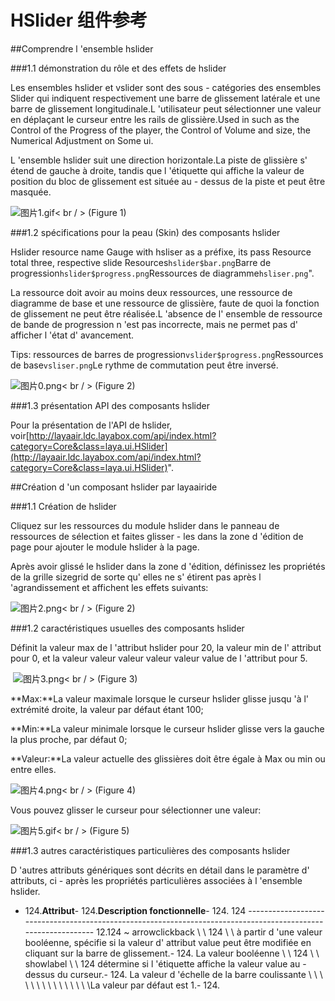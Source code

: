 # HSlider 组件参考



##Comprendre l 'ensemble hslider

###1.1 démonstration du rôle et des effets de hslider

Les ensembles hslider et vslider sont des sous - catégories des ensembles Slider qui indiquent respectivement une barre de glissement latérale et une barre de glissement longitudinale.L 'utilisateur peut sélectionner une valeur en déplaçant le curseur entre les rails de glissière.Used in such as the Control of the Progress of the player, the Control of Volume and size, the Numerical Adjustment on Some ui.

L 'ensemble hslider suit une direction horizontale.La piste de glissière s' étend de gauche à droite, tandis que l 'étiquette qui affiche la valeur de position du bloc de glissement est située au - dessus de la piste et peut être masquée.

​![图片1.gif](img/1.gif)< br / >
(Figure 1)



###1.2 spécifications pour la peau (Skin) des composants hslider

Hslider resource name Gauge with hsliser as a préfixe, its pass Resource total three, respective slide Resources`hslider$bar.png`Barre de progression`hslider$progress.png`Ressources de diagramme`hsliser.png`".

La ressource doit avoir au moins deux ressources, une ressource de diagramme de base et une ressource de glissière, faute de quoi la fonction de glissement ne peut être réalisée.L 'absence de l' ensemble de ressource de bande de progression n 'est pas incorrecte, mais ne permet pas d' afficher l 'état d' avancement.

Tips: ressources de barres de progression`vslider$progress.png`Ressources de base`vsliser.png`Le rythme de commutation peut être inversé.

![图片0.png](img/1.png)< br / >
(Figure 2)



###1.3 présentation API des composants hslider

Pour la présentation de l'API de hslider, voir[http://layaair.ldc.layabox.com/api/index.html?category=Core&class=laya.ui.HSlider](http://layaair.ldc.layabox.com/api/index.html?category=Core&class=laya.ui.HSlider)".



##Création d 'un composant hslider par layaairide

###1.1 Création de hslider

Cliquez sur les ressources du module hslider dans le panneau de ressources de sélection et faites glisser - les dans la zone d 'édition de page pour ajouter le module hslider à la page.

Après avoir glissé le hslider dans la zone d 'édition, définissez les propriétés de la grille sizegrid de sorte qu' elles ne s' étirent pas après l 'agrandissement et affichent les effets suivants:

​![图片2.png](img/2.png)< br / >
(Figure 2)

###1.2 caractéristiques usuelles des composants hslider

Définit la valeur max de l 'attribut hslider pour 20, la valeur min de l' attribut pour 0, et la valeur valeur valeur valeur valeur value de l 'attribut pour 5.



​        ![图片3.png](img/3.png)< br / >
(Figure 3)

**Max:**La valeur maximale lorsque le curseur hslider glisse jusqu 'à l' extrémité droite, la valeur par défaut étant 100;

**Min:**La valeur minimale lorsque le curseur hslider glisse vers la gauche la plus proche, par défaut 0;

**Valeur:**La valeur actuelle des glissières doit être égale à Max ou min ou entre elles.

​![图片4.png](img/4.png)< br / >
(Figure 4)

Vous pouvez glisser le curseur pour sélectionner une valeur:

​![图片5.gif](img/5.gif)< br / >
(Figure 5)



###1.3 autres caractéristiques particulières des composants hslider

D 'autres attributs génériques sont décrits en détail dans le paramètre d' attributs, ci - après les propriétés particulières associées à l 'ensemble hslider.

- 124.**Attribut**- 124.**Description fonctionnelle**- 124.
124 --------------------------------------------------------------------------------------------------------------
12.124 ~ arrowclickback \ \ 124 \ \ à partir d 'une valeur booléenne, spécifie si la valeur d' attribut value peut être modifiée en cliquant sur la barre de glissement.- 124.
La valeur booléenne \ \ 124 \ \ showlabel \ \ 124 détermine si l 'étiquette affiche la valeur value au - dessus du curseur.- 124.
La valeur d 'échelle de la barre coulissante \ \ \ \ \ \ \ \ \ \ \ \ \ \ \La valeur par défaut est 1.- 124.


 
